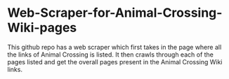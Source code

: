 # Web-Scraper-for-Animal-Crossing-Wiki-pages
This github repo has a web scraper which first takes in the page where all the links of Animal Crossing is listed. It then crawls through each of the pages listed and get the overall pages present in the Animal Crossing Wiki links.

